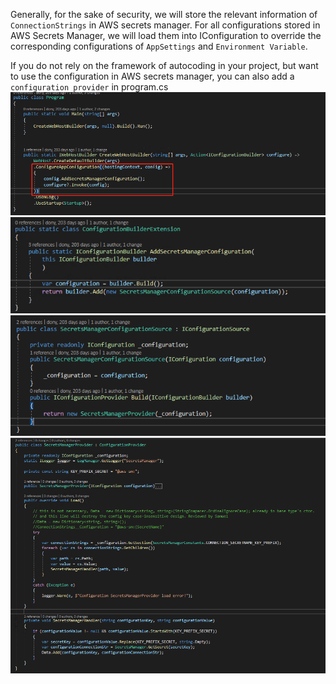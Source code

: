 Generally, for the sake of security, we will store the relevant information of `ConnectionStrings` in AWS secrets manager. For all configurations stored in AWS Secrets Manager, we will load them into IConfiguration to override the corresponding configurations of `AppSettings` and `Environment Variable`.

If you do not rely on the framework of autocoding in your project, but want to use the configuration in AWS secrets manager, you can also add a `configuration provider` in program.cs
![image.png](/.attachments/image-c4183ec0-fe15-4b41-a6c6-83a110a74f4e.png)
![image.png](/.attachments/image-b4a137e7-169b-4320-a2bf-545145708d0f.png)
![image.png](/.attachments/image-cd476b0c-4782-4255-a375-cebfe2ca4d0a.png)
![image.png](/.attachments/image-1d9bd946-3b28-462f-95e6-d87e048c9954.png)